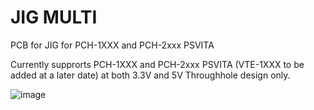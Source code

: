# JIG MULTI
PCB for JIG for PCH-1XXX and PCH-2xxx PSVITA

Currently supprorts PCH-1XXX and PCH-2xxx PSVITA (VTE-1XXX to be added at a later date) at both 3.3V and 5V
Throughhole design only.

![image](https://github.com/SKGleba/bert/assets/203427/7f607253-36ae-4db9-9deb-726b5831f223)

